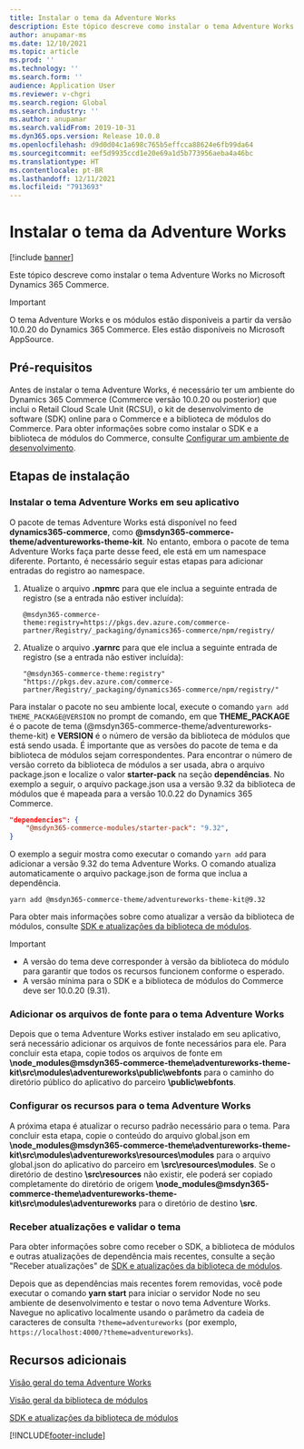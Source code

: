 ```yaml
---
title: Instalar o tema da Adventure Works
description: Este tópico descreve como instalar o tema Adventure Works no Microsoft Dynamics 365 Commerce.
author: anupamar-ms
ms.date: 12/10/2021
ms.topic: article
ms.prod: ''
ms.technology: ''
ms.search.form: ''
audience: Application User
ms.reviewer: v-chgri
ms.search.region: Global
ms.search.industry: ''
ms.author: anupamar
ms.search.validFrom: 2019-10-31
ms.dyn365.ops.version: Release 10.0.8
ms.openlocfilehash: d9d0d04c1a698c765b5effcca88624e6fb99da64
ms.sourcegitcommit: eef5d9935ccd1e20e69a1d5b773956aeba4a46bc
ms.translationtype: HT
ms.contentlocale: pt-BR
ms.lasthandoff: 12/11/2021
ms.locfileid: "7913693"
---
```

# <a name="install-the-adventure-works-theme"></a>Instalar o tema da Adventure Works

[!include [banner](includes/banner.md)]

Este tópico descreve como instalar o tema Adventure Works no Microsoft Dynamics 365 Commerce. 

> [!IMPORTANT]
> O tema Adventure Works e os módulos estão disponíveis a partir da versão 10.0.20 do Dynamics 365 Commerce. Eles estão disponíveis no Microsoft AppSource.

## <a name="prerequisites"></a>Pré-requisitos

Antes de instalar o tema Adventure Works, é necessário ter um ambiente do Dynamics 365 Commerce (Commerce versão 10.0.20 ou posterior) que inclui o Retail Cloud Scale Unit (RCSU), o kit de desenvolvimento de software (SDK) online para o Commerce e a biblioteca de módulos do Commerce. Para obter informações sobre como instalar o SDK e a biblioteca de módulos do Commerce, consulte [Configurar um ambiente de desenvolvimento](e-commerce-extensibility/setup-dev-environment.md). 

## <a name="installation-steps"></a>Etapas de instalação

### <a name="install-the-adventure-works-theme-in-your-application"></a>Instalar o tema Adventure Works em seu aplicativo

O pacote de temas Adventure Works está disponível no feed **dynamics365-commerce**, como **@msdyn365-commerce-theme/adventureworks-theme-kit**. No entanto, embora o pacote de tema Adventure Works faça parte desse feed, ele está em um namespace diferente. Portanto, é necessário seguir estas etapas para adicionar entradas do registro ao namespace.

1. Atualize o arquivo **.npmrc** para que ele inclua a seguinte entrada de registro (se a entrada não estiver incluída):

    `@msdyn365-commerce-theme:registry=https://pkgs.dev.azure.com/commerce-partner/Registry/_packaging/dynamics365-commerce/npm/registry/`

1. Atualize o arquivo **.yarnrc** para que ele inclua a seguinte entrada de registro (se a entrada não estiver incluída):

    `"@msdyn365-commerce-theme:registry" "https://pkgs.dev.azure.com/commerce-partner/Registry/_packaging/dynamics365-commerce/npm/registry/"`  
    
Para instalar o pacote no seu ambiente local, execute o comando `yarn add THEME_PACKAGE@VERSION` no prompt de comando, em que **THEME_PACKAGE** é o pacote de tema (@msdyn365-commerce-theme/adventureworks-theme-kit) e **VERSION** é o número de versão da biblioteca de módulos que está sendo usada. É importante que as versões do pacote de tema e da biblioteca de módulos sejam correspondentes. Para encontrar o número de versão correto da biblioteca de módulos a ser usada, abra o arquivo package.json e localize o valor **starter-pack** na seção **dependências**. No exemplo a seguir, o arquivo package.json usa a versão 9.32 da biblioteca de módulos que é mapeada para a versão 10.0.22 do Dynamics 365 Commerce.  

```json
"dependencies": {
    "@msdyn365-commerce-modules/starter-pack": "9.32",
}
```

O exemplo a seguir mostra como executar o comando `yarn add` para adicionar a versão 9.32 do tema Adventure Works. O comando atualiza automaticamente o arquivo package.json de forma que inclua a dependência.

`yarn add @msdyn365-commerce-theme/adventureworks-theme-kit@9.32`

Para obter mais informações sobre como atualizar a versão da biblioteca de módulos, consulte [SDK e atualizações da biblioteca de módulos](e-commerce-extensibility/sdk-updates.md). 

> [!IMPORTANT]
> - A versão do tema deve corresponder à versão da biblioteca do módulo para garantir que todos os recursos funcionem conforme o esperado. 
> - A versão mínima para o SDK e a biblioteca de módulos do Commerce deve ser 10.0.20 (9.31). 

### <a name="add-the-font-files-for-the-adventure-works-theme"></a>Adicionar os arquivos de fonte para o tema Adventure Works

Depois que o tema Adventure Works estiver instalado em seu aplicativo, será necessário adicionar os arquivos de fonte necessários para ele. Para concluir esta etapa, copie todos os arquivos de fonte em **\node_modules@msdyn365-commerce-theme\adventureworks-theme-kit\src\modules\adventureworks\public\webfonts** para o caminho do diretório público do aplicativo do parceiro **\public\webfonts**.

### <a name="set-up-the-resources-for-the-adventure-works-theme"></a>Configurar os recursos para o tema Adventure Works

A próxima etapa é atualizar o recurso padrão necessário para o tema. Para concluir esta etapa, copie o conteúdo do arquivo global.json em **\node_modules@msdyn365-commerce-theme\adventureworks-theme-kit\src\modules\adventureworks\resources\modules** para o arquivo global.json do aplicativo do parceiro em **\src\resources\modules**. Se o diretório de destino **\src\resources** não existir, ele poderá ser copiado completamente do diretório de origem **\node_modules@msdyn365-commerce-theme\adventureworks-theme-kit\src\modules\adventureworks** para o diretório de destino **\src**.

### <a name="pull-updates-and-validate-the-theme"></a>Receber atualizações e validar o tema

Para obter informações sobre como receber o SDK, a biblioteca de módulos e outras atualizações de dependência mais recentes, consulte a seção "Receber atualizações" de [SDK e atualizações da biblioteca de módulos](e-commerce-extensibility/sdk-updates.md#pull-updates).

Depois que as dependências mais recentes forem removidas, você pode executar o comando **yarn start** para iniciar o servidor Node no seu ambiente de desenvolvimento e testar o novo tema Adventure Works. Navegue no aplicativo localmente usando o parâmetro da cadeia de caracteres de consulta `?theme=adventureworks` (por exemplo, `https://localhost:4000/?theme=adventureworks`).

## <a name="additional-resources"></a>Recursos adicionais

[Visão geral do tema Adventure Works](adventure-works-theme.md)

[Visão geral da biblioteca de módulos](starter-kit-overview.md)

[SDK e atualizações da biblioteca de módulos](e-commerce-extensibility/sdk-updates.md)

[!INCLUDE[footer-include](../includes/footer-banner.md)]
